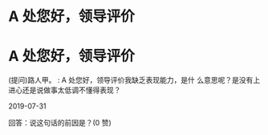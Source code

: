 # A 处您好，领导评价

# A 处您好，领导评价

(提问)路人甲。 : A 处您好，领导评价我缺乏表现能力，是什 么意思呢？是没有上进心还是说做事太低调不懂得表现？

2019-07-31

回答：说这句话的前因是？(0 赞)
